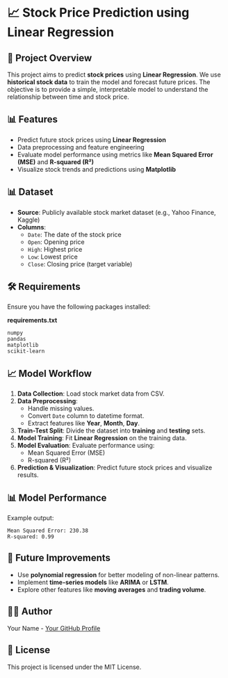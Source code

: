# 📈 Stock Price Prediction using Linear Regression

## 📝 Project Overview
This project aims to predict **stock prices** using **Linear Regression**. We use **historical stock data** to train the model and forecast future prices. The objective is to provide a simple, interpretable model to understand the relationship between time and stock price.

## 📊 Features
- Predict future stock prices using **Linear Regression**
- Data preprocessing and feature engineering
- Evaluate model performance using metrics like **Mean Squared Error (MSE)** and **R-squared (R²)**
- Visualize stock trends and predictions using **Matplotlib**


## 📊 Dataset
- **Source**: Publicly available stock market dataset (e.g., Yahoo Finance, Kaggle)
- **Columns**:
  - `Date`: The date of the stock price
  - `Open`: Opening price
  - `High`: Highest price
  - `Low`: Lowest price
  - `Close`: Closing price (target variable)

## 🛠️ Requirements
Ensure you have the following packages installed:

**requirements.txt**
```
numpy
pandas
matplotlib
scikit-learn
```

## 📈 Model Workflow
1. **Data Collection**: Load stock market data from CSV.
2. **Data Preprocessing**:
   - Handle missing values.
   - Convert `Date` column to datetime format.
   - Extract features like **Year**, **Month**, **Day**.
3. **Train-Test Split**: Divide the dataset into **training** and **testing** sets.
4. **Model Training**: Fit **Linear Regression** on the training data.
5. **Model Evaluation**: Evaluate performance using:
   - Mean Squared Error (MSE)
   - R-squared (R²)
6. **Prediction & Visualization**: Predict future stock prices and visualize results.


## 📊 Model Performance
Example output:
```
Mean Squared Error: 230.38
R-squared: 0.99
```

## 📌 Future Improvements
- Use **polynomial regression** for better modeling of non-linear patterns.
- Implement **time-series models** like **ARIMA** or **LSTM**.
- Explore other features like **moving averages** and **trading volume**.


## 🧑‍💻 Author
Your Name - [Your GitHub Profile](https://github.com/shivam200412)

## 📜 License
This project is licensed under the MIT License.

